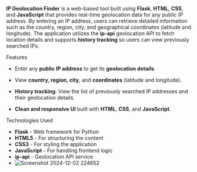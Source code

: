 
**IP Geolocation Finder** is a web-based tool built using **Flask**, **HTML**, **CSS**, and **JavaScript** that provides real-time geolocation data for any public IP address. By entering an IP address, users can retrieve detailed information such as the country, region, city, and geographical coordinates (latitude and longitude). The application utilizes the **ip-api** geolocation API to fetch location details and supports **history tracking** so users can view previously searched IPs.

Features
- Enter any **public IP address** to get its **geolocation details**.
- View **country, region, city**, and **coordinates** (latitude and longitude).
- **History tracking**: View the list of previously searched IP addresses and their geolocation details.

- **Clean and responsive UI** built with **HTML**, **CSS**, and **JavaScript**.

Technologies Used
- **Flask** - Web framework for Python
- **HTML5** - For structuring the content
- **CSS3** - For styling the application
- **JavaScript** - For handling frontend logic
- **ip-api** - Geolocation API service
- ![Screenshot 2024-12-02 224652](https://github.com/user-attachments/assets/166055a6-27b1-4ceb-9b94-1881c3418b14)

